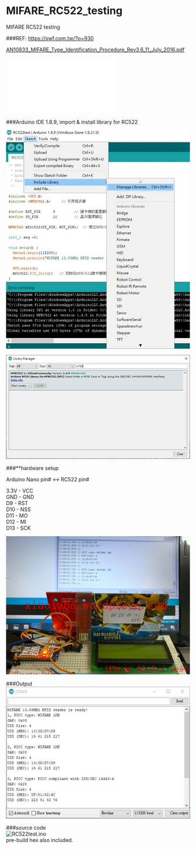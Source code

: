 # MIFARE_RC522_testing
MIFARE RC522 testing  
  
    
###REF:
https://swf.com.tw/?p=930

[AN10833_MIFARE_Type_Identification_Procedure_Rev3.6_11_July_2016.pdf](AN10833_MIFARE_Type_Identification_Procedure_Rev3.6_11_July_2016.pdf)  
  
![MFRC522_Standard_performance_MIFARE_and_NTAG_frontend_Rev3.9_27_April_2016.pdf](MFRC522_Standard_performance_MIFARE_and_NTAG_frontend_Rev3.9_27_April_2016.pdf)  
  
  
###Arduino IDE 1.8.9, import & install library for RC522

![xiaolaba_MIFARE_RC522_testing_add_library.jpg](xiaolaba_MIFARE_RC522_testing_add_library.jpg)  

![xiaolaba_MIFARE_RC522_testing_install_library.jpg](xiaolaba_MIFARE_RC522_testing_install_library.jpg)
  
    
  
  

###**hardware setup  
  
Arduino Nano pin# <-> RC522 pin#

3.3V - VCC  
GND - GND  
D9 - RST  
D10 - NSS  
D11 - MO  
D12 - MI  
D13 - SCK  

![xiaolaba_MIFARE_RC522_testing.jpg](xiaolaba_MIFARE_RC522_testing.jpg)  
  
  
    
###Output  
![xiaolaba_MIFARE_RC522_testing_output.jpg](xiaolaba_MIFARE_RC522_testing_output.jpg)

###source code  
![RC522test.ino](RC522test.ino)  
pre-build hex also included.


